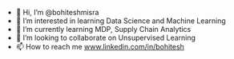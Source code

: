 - 👋 Hi, I’m @bohiteshmisra
- 👀 I’m interested in learning Data Science and Machine Learning
- 🌱 I’m currently learning MDP, Supply Chain Analytics
- 💞️ I’m looking to collaborate on Unsupervised Learning
- 📫 How to reach me www.linkedin.com/in/bohitesh

<!---
bohiteshmisra/bohiteshmisra is a ✨ special ✨ repository because its `README.md` (this file) appears on your GitHub profile.
You can click the Preview link to take a look at your changes.
--->
